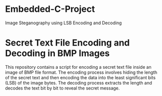 # Embedded-C-Project
Image Steganography using LSB Encoding and Decoding
<br>
<h1>Secret Text File Encoding and Decoding in BMP Images</h1>
This repository contains a script for encoding a secret text file inside an image of BMP file format. The encoding process involves hiding the length of the secret text and then encoding the data into the least significant bits (LSB) of the image bytes. The decoding process extracts the length and decodes the text bit by bit to reveal the secret message.
